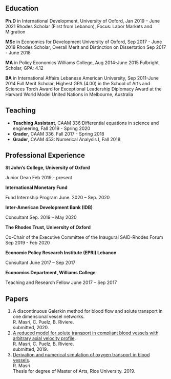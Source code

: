 ## Education 
**Ph.D** in International Development, University of Oxford, Jan 2019 – June 2021
Rhodes Scholar (First from Lebanon), Focus: Labor Markets and Migration 

**MSc** in Economics for Development University of Oxford, Sep 2017 - June 2018
Rhodes Scholar, Overall Merit and Distinction on Dissertation Sep 2017 - June 2018

**MA** in Policy Economics Williams College, Aug 2014-June 2015
Fulbright Scholar, GPA: 4.12 

**BA** in International Affairs Lebanese American University, Sep 2011-June 2014
Full Merit Scholar, Highest GPA (4.00) in the School of Arts and Sciences 
Torch Award for Exceptional Leadership
Diplomacy Award at the Harvard World Model United Nations in Melbourne, Australia

## Teaching
- **Teaching Assistant**, CAAM 336:Differential equations in science and engineering,
Fall 2019 - Spring 2020
- **Grader**, CAAM 336, Fall 2017 - Spring 2018
- **Grader**, CAAM 453: Numerical Analysis I, Fall 2018

## Professional Experience 
**St John’s College, University of Oxford**

Junior Dean Feb 2019 - present

**International Monetary Fund**

Fund Internship Program June. 2020 – Sep. 2020

**Inter-American Development Bank (IDB)**

Consultant Sep. 2019 – May 2020

**The Rhodes Trust, University of Oxford**

Co-Chair of the Executive Committee of the Inaugural SAID-Rhodes Forum Sep 2019 - Feb 2020

**Economic Policy Research Institute (EPRI) Lebanon**

Consultant June 2017 – Sep 2017

**Economics Department, Williams College**

Teaching and Research Fellow June 2017 – Sep 2017



## Papers 
1. A discontinuous Galerkin method for blood flow and solute transport in one dimensional vessel networks.  
R. Masri, C. Puelz, B. Riviere.  
submitted, 2020.
2. [A reduced model for solute transport in compliant blood vessels with arbitrary axial velocity profile](https://arxiv.org/abs/1912.09587).   
R. Masri, C. Puelz, B. Riviere.   
submitted, 2019. <!--[link-to-arXiv:1912.0957](https://arxiv.org/abs/1912.09587).-->  
3. [Derivation and numerical simulation of oxygen transport in blood vessels](https://scholarship.rice.edu/handle/1911/107400).  
R. Masri.  
Thesis for degree of Master of Arts, Rice University. 2019. <!--[link to thesis](https://scholarship.rice.edu/handle/1911/107400).-->
